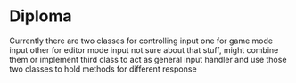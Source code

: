 # Diploma
Currently there are two classes for controlling input
one for game mode input other for editor mode input
not sure about that stuff, might combine them or implement
third class to act as general input handler and use those
two classes to hold methods for different response